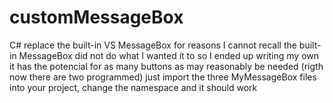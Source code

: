 # customMessageBox
C# replace the built-in VS MessageBox
for reasons I cannot recall the built-in MessageBox did not do what I wanted it to so I ended up writing my own
it has the potencial for as many buttons as may reasonably be needed (rigth now there are two programmed)
just import the three MyMessageBox files into your project, change the namespace and it should work
